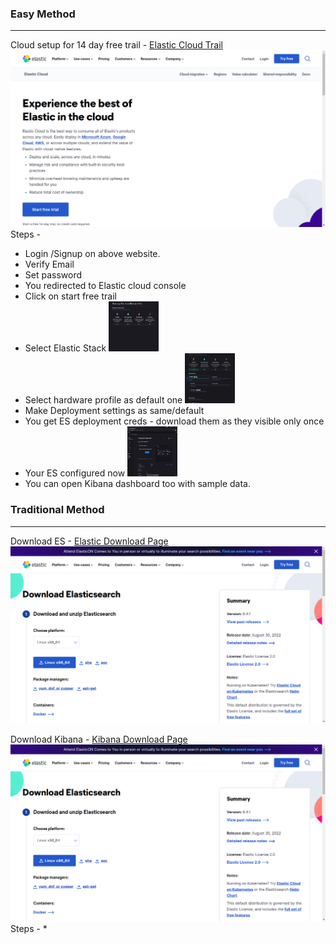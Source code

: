 ### Easy Method 
___
Cloud setup for 14 day free trail - <a href="https://www.elastic.co/cloud/cloud-trial-overview?medium=email&campaign=marketo-fallback">Elastic Cloud Trail<a/>
<img src="images/1.png">
  Steps -
  * Login /Signup on above website.
  * Verify Email
  * Set password
  * You redirected to Elastic cloud console
  * Click on start free trail
  * Select Elastic Stack <img src="images/2.png" width="80" height="80">
  * Select hardware profile as default one <img src="images/3.png" width="80" height="80">
  * Make Deployment settings as same/default 
  * You get ES deployment creds - download them as they visible only once 
  * Your ES configured now <img src="images/4.png" width="80" height="80">
  * You can open Kibana dashboard too with sample data.
  
### Traditional Method 
___
Download ES - <a href="https://www.elastic.co/downloads/elasticsearch">Elastic Download Page<a/>
<img src="images/5.png">
  
Download Kibana - <a href="https://www.elastic.co/downloads/kibana">Kibana Download Page<a/>
<img src="images/5.png"> 
  Steps -
  * 
